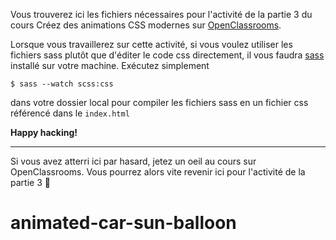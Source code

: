 Vous trouverez ici les fichiers nécessaires pour l'activité de la partie 3 du cours Créez des animations CSS modernes sur [OpenClassrooms](http://openclassrooms.com/).

Lorsque vous travaillerez sur cette activité, si vous voulez utiliser les fichiers sass plutôt que d'éditer le code css directement, il vous faudra [sass](https://sass-lang.com/) installé sur votre machine. Exécutez simplement 

```
$ sass --watch scss:css
```
 
 dans votre dossier local pour compiler les fichiers sass en un fichier css référencé dans le `index.html`

 **Happy hacking!**

---

Si vous avez atterri ici par hasard, jetez un oeil au cours sur OpenClassrooms. Vous pourrez alors vite revenir ici pour l'activité de la partie 3 🚀
# animated-car-sun-balloon
